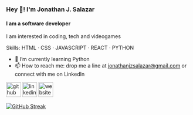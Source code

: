 ### Hey 👋! I'm Jonathan J. Salazar
#### I am a software developer
I am interested in coding, tech and videogames

Skills: HTML · CSS · JAVASCRIPT · REACT · PYTHON

- 🌱 I’m currently learning Python 
- 📫 How to reach me: drop me a line at jonathanjzsalazar@gmail.com or connect with me on LinkedIn 


[<img src='https://img.icons8.com/?size=100&id=12598&format=png&color=228BE6' alt='github' height='40'>](https://github.com/JohnnyJSz)  [<img src='https://img.icons8.com/?size=100&id=60443&format=png&color=228BE6' alt='linkedin' height='40'>](https://www.linkedin.com/in/jonathan-jimenez-salazar/)  [<img src='https://img.icons8.com/?size=100&id=1349&format=png&color=228BE6' alt='website' height='40'>](jonathanjzsalazar.dev)  

[![GitHub Streak](https://github-readme-streak-stats.herokuapp.com?user=JohnnyJSz&theme=dark&border_radius=10&mode=weekly&border=7400EB&ring=EB8834&sideLabels=0C7EEB&currStreakLabel=EB6139&fire=EB5454&dates=898989&sideNums=89B1EB&currStreakNum=EB5454&stroke=7400EB)](https://git.io/streak-stats)


<!---
JohnnyJSz/JohnnyJSz is a ✨ special ✨ repository because its `README.md` (this file) appears on your GitHub profile.
You can click the Preview link to take a look at your changes.
--->
